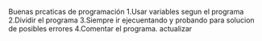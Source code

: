 Buenas prcaticas de programación
1.Usar variables segun el programa
2.Dividir el programa
3.Siempre ir ejecuentando y probando para solucion de posibles errores
4.Comentar el programa.
actualizar
